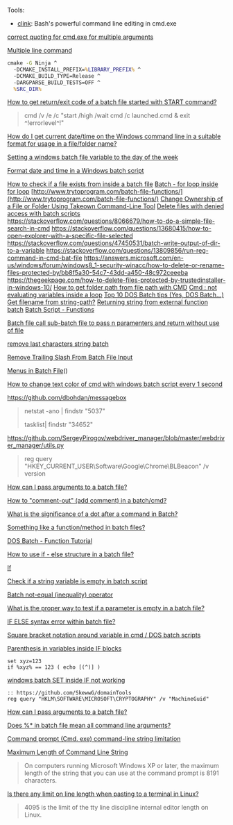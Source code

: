 Tools:

- [clink](https://github.com/mridgers/clink): Bash's powerful command line editing in cmd.exe

[correct quoting for cmd.exe for multiple arguments](https://stackoverflow.com/questions/12891383/correct-quoting-for-cmd-exe-for-multiple-arguments)

[Multiple line command](https://github.com/zhihaoy/cpp-argparse-feedstock/blob/master/recipe/bld.bat)

```bat
cmake -G Ninja ^
  -DCMAKE_INSTALL_PREFIX=%LIBRARY_PREFIX% ^
  -DCMAKE_BUILD_TYPE=Release ^
  -DARGPARSE_BUILD_TESTS=OFF ^
  %SRC_DIR%
```

[How to get return/exit code of a batch file started with START command?](https://stackoverflow.com/questions/42597703/how-to-get-return-exit-code-of-a-batch-file-started-with-start-command)

> cmd /v /e /c "start /high /wait cmd /c launched.cmd & exit ^!errorlevel^!"

[How do I get current date/time on the Windows command line in a suitable format for usage in a file/folder name?](https://stackoverflow.com/questions/203090/how-do-i-get-current-date-time-on-the-windows-command-line-in-a-suitable-format)

[Setting a windows batch file variable to the day of the week](https://stackoverflow.com/questions/11364147/setting-a-windows-batch-file-variable-to-the-day-of-the-week)

[Format date and time in a Windows batch script](https://stackoverflow.com/questions/1192476/format-date-and-time-in-a-windows-batch-script)

[How to check if a file exists from inside a batch file](https://stackoverflow.com/questions/4340350/how-to-check-if-a-file-exists-from-inside-a-batch-file)
[Batch - for loop inside for loop](https://stackoverflow.com/questions/23316289/batch-for-loop-inside-for-loop)
[http://www.trytoprogram.com/batch-file-functions/](http://www.trytoprogram.com/batch-file-functions/)
[Change Ownership of a File or Folder Using Takeown Command-Line Tool](https://www.winhelponline.com/blog/take-ownership-of-file-or-folder/)
[Delete files with denied access with batch scripts](https://www.tenforums.com/general-support/137910-question-delete-files-denied-access-batch-scripts.html)
https://stackoverflow.com/questions/8066679/how-to-do-a-simple-file-search-in-cmd
https://stackoverflow.com/questions/13680415/how-to-open-explorer-with-a-specific-file-selected
https://stackoverflow.com/questions/47450531/batch-write-output-of-dir-to-a-variable
https://stackoverflow.com/questions/13809856/run-reg-command-in-cmd-bat-file
https://answers.microsoft.com/en-us/windows/forum/windows8_1-security-winacc/how-to-delete-or-rename-files-protected-by/bb8f5a30-54c7-43dd-a450-48c972ceeeba
https://thegeekpage.com/how-to-delete-files-protected-by-trustedinstaller-in-windows-10/
[How to get folder path from file path with CMD](https://stackoverflow.com/questions/659647/how-to-get-folder-path-from-file-path-with-cmd)
[Cmd : not evaluating variables inside a loop](https://stackoverflow.com/questions/3987582/cmd-not-evaluating-variables-inside-a-loop)
[Top 10 DOS Batch tips (Yes, DOS Batch...)](https://weblogs.asp.net/jongalloway/top-10-dos-batch-tips-yes-dos-batch)
[Get filename from string-path?](https://stackoverflow.com/questions/10393248/get-filename-from-string-path)
[Returning string from external function batch](https://stackoverflow.com/questions/50304807/returning-string-from-external-function-batch)
[Batch Script - Functions](https://www.tutorialspoint.com/batch_script/batch_script_functions.htm)

[Batch file call sub-batch file to pass n paramenters and return without use of file](https://stackoverflow.com/questions/11481150/batch-file-call-sub-batch-file-to-pass-n-paramenters-and-return-without-use-of-f/25249059)

[remove last characters string batch](https://stackoverflow.com/questions/29503925/remove-last-characters-string-batch/29504048)

[Remove Trailing Slash From Batch File Input](https://stackoverflow.com/questions/2952401/remove-trailing-slash-from-batch-file-input/2952637)

[Menus in Batch File](https://stackoverflow.com/questions/19125913/menus-in-batch-file)()

[How to change text color of cmd with windows batch script every 1 second](https://stackoverflow.com/questions/12572718/how-to-change-text-color-of-cmd-with-windows-batch-script-every-1-second)

https://github.com/dbohdan/messagebox

> netstat  -ano | findstr "5037"
> 
> tasklist| findstr "34652"

https://github.com/SergeyPirogov/webdriver_manager/blob/master/webdriver_manager/utils.py

>  reg query "HKEY_CURRENT_USER\Software\Google\Chrome\BLBeacon" /v version

[How can I pass arguments to a batch file?](https://stackoverflow.com/questions/26551/how-can-i-pass-arguments-to-a-batch-file)

[How to "comment-out" (add comment) in a batch/cmd?](https://stackoverflow.com/questions/11269338/how-to-comment-out-add-comment-in-a-batch-cmd)

[What is the significance of a dot after a command in Batch?](https://superuser.com/questions/739041/what-is-the-significance-of-a-dot-after-a-command-in-batch)

[Something like a function/method in batch files?](https://stackoverflow.com/questions/10149194/something-like-a-function-method-in-batch-files)

[DOS Batch - Function Tutorial](https://www.dostips.com/DtTutoFunctions.php)

[How to use if - else structure in a batch file?](https://stackoverflow.com/questions/11081735/how-to-use-if-else-structure-in-a-batch-file)

[If](https://ss64.com/nt/if.html)

[Check if a string variable is empty in batch script](https://stackoverflow.com/questions/39679344/check-if-a-string-variable-is-empty-in-batch-script)

[Batch not-equal (inequality) operator](https://stackoverflow.com/questions/1421441/batch-not-equal-inequality-operator)

[What is the proper way to test if a parameter is empty in a batch file?](https://stackoverflow.com/questions/2541767/what-is-the-proper-way-to-test-if-a-parameter-is-empty-in-a-batch-file)

[IF ELSE syntax error within batch file?](https://stackoverflow.com/questions/25468488/if-else-syntax-error-within-batch-file)

[Square bracket notation around variable in cmd / DOS batch scripts](https://stackoverflow.com/questions/23552267/square-bracket-notation-around-variable-in-cmd-dos-batch-scripts)

[Parenthesis in variables inside IF blocks](https://stackoverflow.com/questions/11944074/parenthesis-in-variables-inside-if-blocks)

```
set xyz=123
if %xyz% == 123 ( echo [(^)] )
```

[windows batch SET inside IF not working](https://stackoverflow.com/questions/9102422/windows-batch-set-inside-if-not-working)

```
:: https://github.com/SkewwG/domainTools
reg query "HKLM\SOFTWARE\MICROSOFT\CRYPTOGRAPHY" /v "MachineGuid"
```

[How can I pass arguments to a batch file?](https://stackoverflow.com/questions/26551/how-can-i-pass-arguments-to-a-batch-file)

[Does %* in batch file mean all command line arguments?](https://superuser.com/questions/149951/does-in-batch-file-mean-all-command-line-arguments)

[Command prompt (Cmd. exe) command-line string limitation](https://docs.microsoft.com/en-us/troubleshoot/windows-client/shell-experience/command-line-string-limitation)

[Maximum Length of Command Line String](https://stackoverflow.com/questions/3205027/maximum-length-of-command-line-string)

> On computers running Microsoft Windows XP or later, the maximum length of the string that you can use at the command prompt is 8191 characters.

[Is there any limit on line length when pasting to a terminal in Linux?](https://unix.stackexchange.com/questions/643777/is-there-any-limit-on-line-length-when-pasting-to-a-terminal-in-linux)

> 4095 is the limit of the tty line discipline internal editor length on Linux.
